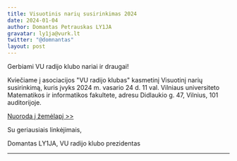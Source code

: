 ```yaml
---
title: Visuotinis narių susirinkimas 2024
date: 2024-01-04
author: Domantas Petrauskas LY1JA
gravatar: ly1ja@vurk.lt
twitter: "@domnantas"
layout: post
---
```


Gerbiami VU radijo klubo nariai ir draugai!

Kviečiame į asociacijos "VU radijo klubas" kasmetinį Visuotinį narių susirinkimą, kuris įvyks 2024 m. vasario 24 d. 11 val. Vilniaus universiteto Matematikos ir informatikos fakultete, adresu Didlaukio g. 47, Vilnius, 101 auditorijoje.

[Nuoroda į žemėlapį >>](https://maps.app.goo.gl/gBrAyW9HG7DsWVLR9)

Su geriausiais linkėjimais,

Domantas LY1JA, VU radijo klubo prezidentas

---
